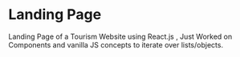 # Landing Page

Landing Page of a Tourism Website using React.js , Just Worked on Components and vanilla JS concepts to iterate over lists/objects.

